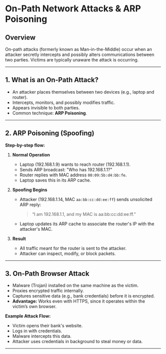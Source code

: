 # On-Path Network Attacks & ARP Poisoning

## Overview

On-path attacks (formerly known as Man-in-the-Middle) occur when an attacker secretly intercepts and possibly alters communications between two parties. Victims are typically unaware the attack is occurring.

---

## 1. What is an On-Path Attack?

- An attacker places themselves between two devices (e.g., laptop and router).
- Intercepts, monitors, and possibly modifies traffic.
- Appears invisible to both parties.
- Common technique: **ARP Poisoning**.

---

## 2. ARP Poisoning (Spoofing)

**Step-by-step flow:**

1. **Normal Operation**
   - Laptop (192.168.1.9) wants to reach router (192.168.1.1).
   - Sends ARP broadcast: "Who has 192.168.1.1?"
   - Router replies with MAC address `00:09:5b:d4:bb:fe`.
   - Laptop saves this in its ARP cache.

2. **Spoofing Begins**
   - Attacker (192.168.1.14, MAC `aa:bb:cc:dd:ee:ff`) sends unsolicited ARP reply:  
     > “I am 192.168.1.1, and my MAC is aa:bb:cc:dd:ee:ff.”
   - Laptop updates its ARP cache to associate the router's IP with the attacker's MAC.

3. **Result**
   - All traffic meant for the router is sent to the attacker.
   - Attacker can inspect, modify, or block packets.

---

## 3. On-Path Browser Attack

- Malware (Trojan) installed on the same machine as the victim.
- Proxies encrypted traffic internally.
- Captures sensitive data (e.g., bank credentials) before it is encrypted.
- **Advantage:** Works even with HTTPS, since it operates within the victim’s own browser.

**Example Attack Flow:**

- Victim opens their bank's website.
- Logs in with credentials.
- Malware intercepts this data.
- Attacker uses credentials in background to steal money or data.

---
